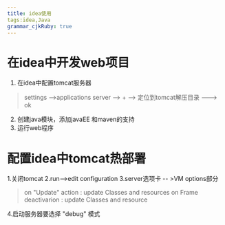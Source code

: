 ```yaml
---
title: idea使用
tags:idea,Java
grammar_cjkRuby: true
---
```


# 在idea中开发web项目

1. 在idea中配置tomcat服务器
> settings -->applications server --> + --> 定位到tomcat解压目录 ---> ok

2. 创建java模块，添加javaEE 和maven的支持
3. 运行web程序

# 配置idea中tomcat热部署
1.关闭tomcat
2.run-->edit configuration
3.server选项卡 -- >VM options部分

> on "Update" action : update Classes and resources
> on Frame deactivarion : update Classes and resource

4.启动服务器要选择 "debug" 模式




	
